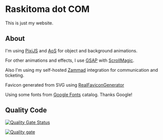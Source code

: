 # Raskitoma dot COM

This is just my website.

## About

I'm using [PixiJS](https://pixijs.com/) and [AoS](https://michalsnik.github.io/aos/) for object and background animations.

For other animations and effects, I use [GSAP](https://greensock.com/gsap-js/) with [ScrollMagic](https://scrollmagic.io/).

Also I'm using my self-hosted [Zammad](https://zammad.com) integration for communication and ticketing.

Favicon generated from SVG using [RealFaviconGenerator](https://realfavicongenerator.net/)

Using some fonts from [Google Fonts](https://fonts.google.com) catalog. Thanks Google!

## Quality Code

[![Quality Gate Status](https://sonarqube.raskitoma.com/api/project_badges/measure?project=raskitomadotcom&metric=alert_status&token=735e688822033a6f8657b373205d97dc1201de47)](https://sonarqube.raskitoma.com/dashboard?id=raskitomadotcom)

[![Quality gate](https://sonarqube.raskitoma.com/api/project_badges/quality_gate?project=raskitomadotcom&token=735e688822033a6f8657b373205d97dc1201de47)](https://sonarqube.raskitoma.com/dashboard?id=raskitomadotcom)
